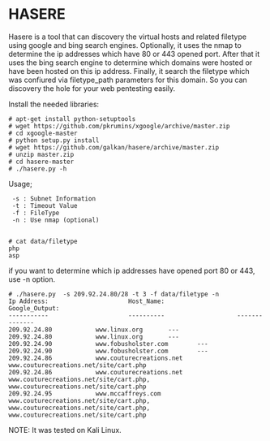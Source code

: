 HASERE
================

Hasere is a tool that can discovery the virtual hosts and related filetype using google and bing search engines. Optionally, it uses the nmap to determine the ip addresses which have 80 or 443 opened port. After that it uses the bing search engine to determine which domains were hosted or have been hosted on this ip address. Finally, it search the filetype which was confiured via filetype_path parameters for this domain. So you can discovery the hole for your web pentesting easily.

Install the needed libraries:

    # apt-get install python-setuptools  
    # wget https://github.com/pkrumins/xgoogle/archive/master.zip
    # cd xgoogle-master
    # python setup.py install
    # wget https://github.com/galkan/hasere/archive/master.zip
    # unzip master.zip
    # cd hasere-master
    # ./hasere.py -h
    
Usage;

     -s : Subnet Information
     -t : Timeout Value
     -f : FileType
     -n : Use nmap (optional)
     
     
    # cat data/filetype
    php
    asp
    
 
 if you want to determine which ip addresses have opened port 80 or 443, use -n option.
   
    # ./hasere.py  -s 209.92.24.80/28 -t 3 -f data/filetype -n
    Ip Address:                      Host_Name:                    Google_Output:
    -----------                      ----------                    --------------
    209.92.24.80			www.linux.org		---
    209.92.24.80			www.linux.org		---
    209.92.24.90			www.fobusholster.com		---
    209.92.24.90			www.fobusholster.com		---
    209.92.24.86			www.couturecreations.net		www.couturecreations.net/site/cart.php
    209.92.24.86			www.couturecreations.net		www.couturecreations.net/site/cart.php,        
    www.couturecreations.net/site/cart.php
    209.92.24.95			www.mccaffreys.com		www.couturecreations.net/site/cart.php,  
    www.couturecreations.net/site/cart.php, www.couturecreations.net/site/cart.php
 
    
 
NOTE: It was tested on Kali Linux.


